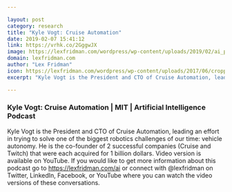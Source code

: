 ```yaml
---

layout: post
category: research
title: "Kyle Vogt: Cruise Automation"
date: 2019-02-07 15:41:12
link: https://vrhk.co/2GggwJX
image: https://lexfridman.com/wordpress/wp-content/uploads/2019/02/ai_podcast_kyle_vogt.png
domain: lexfridman.com
author: "Lex Fridman"
icon: https://lexfridman.com/wordpress/wp-content/uploads/2017/06/cropped-lex-favicon-4-1-180x180.png
excerpt: "Kyle Vogt is the President and CTO of Cruise Automation, leading an effort in trying to solve one of the biggest robotics challenges of our time: vehicle autonomy. He is the co-founder of 2 successful companies (Cruise and Twitch) that were each acquired for 1 billion dollars. Video version is available on YouTube. If you would like to get more information about this podcast go to <https://lexfridman.com/ai> or connect with @lexfridman on Twitter, LinkedIn, Facebook, or YouTube where you can watch the video versions of these conversations."

---
```


### Kyle Vogt: Cruise Automation | MIT | Artificial Intelligence Podcast

Kyle Vogt is the President and CTO of Cruise Automation, leading an effort in trying to solve one of the biggest robotics challenges of our time: vehicle autonomy. He is the co-founder of 2 successful companies (Cruise and Twitch) that were each acquired for 1 billion dollars. Video version is available on YouTube. If you would like to get more information about this podcast go to <https://lexfridman.com/ai> or connect with @lexfridman on Twitter, LinkedIn, Facebook, or YouTube where you can watch the video versions of these conversations.